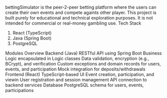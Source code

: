 bettingSimulator is the peer-2-peer betting platform where the users can create their own events and compete againts other player.
This project is built purely for educational and technical exploration purposes. It is not intended for commercial or real-money gambling use.
Tech Stack
1)	React (TypeScript)
2)	Java (Spring Boot)
3)	PostgreSQL

Modules Overview
Backend (Java)
RESTful API using Spring Boot
Business Logic encapsulated in Logic classes
Data validation, encryption (e.g., BCrypt), and verification
Custom exceptions and domain records for users, events, and participation
Mock integration for deposits/withdrawals
Frontend (React)
TypeScript-based UI
Event creation, participation, and viewin
User registration and session management
API connection to backend services
Database
PostgreSQL schema for users, events, participations

